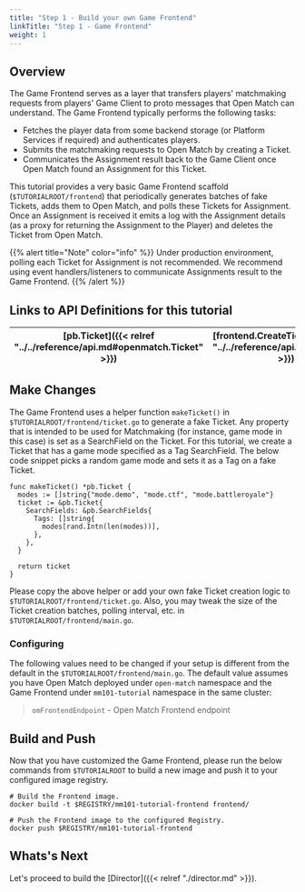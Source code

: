 ```yaml
---
title: "Step 1 - Build your own Game Frontend"
linkTitle: "Step 1 - Game Frontend"
weight: 1
---
```


## Overview

The Game Frontend serves as a layer that transfers players' matchmaking requests from players' Game Client to proto messages that Open Match can understand. The Game Frontend typically performs the following tasks:

- Fetches the player data from some backend storage (or Platform Services if required) and authenticates players.
- Submits the matchmaking requests to Open Match by creating a Ticket.
- Communicates the Assignment result back to the Game Client once Open Match found an Assignment for this Ticket.

This tutorial provides a very basic Game Frontend scaffold (`$TUTORIALROOT/frontend`) that periodically generates batches of fake Tickets, adds them to Open Match, and polls these Tickets for Assignment. Once an Assignment is received it emits a log with the Assignment details (as a proxy for returning the Assignment to the Player) and deletes the Ticket from Open Match.

{{% alert title="Note" color="info" %}}
Under production environment, polling each Ticket for Assignment is not recommended. We recommend using event handlers/listeners to communicate Assignments result to the Game Frontend.
{{% /alert %}}

## Links to API Definitions for this tutorial

| [pb.Ticket]({{< relref "../../reference/api.md#openmatch.Ticket" >}}) | [frontend.CreateTicket]({{< relref "../../reference/api.md#frontend" >}}) | [frontend.GetTicket]({{< relref "../../reference/api.md#frontend" >}}) | [frontend.DeleteTicket]({{< relref "../../reference/api.md#frontend" >}})
| ----- | ---- | ----- | ----------- |

## Make Changes

The Game Frontend uses a helper function `makeTicket()` in `$TUTORIALROOT/frontend/ticket.go` to generate a fake Ticket. Any property that is intended to be used for Matchmaking (for instance, game mode in this case) is set as a SearchField on the Ticket. For this tutorial, we create a Ticket that has a game mode specified as a Tag SearchField. The below code snippet picks a random game mode and sets it as a Tag on a fake Ticket.

```
func makeTicket() *pb.Ticket {
  modes := []string{"mode.demo", "mode.ctf", "mode.battleroyale"}
  ticket := &pb.Ticket{
    SearchFields: &pb.SearchFields{
      Tags: []string{
        modes[rand.Intn(len(modes))],
      },
    },
  }

  return ticket
}
```

Please copy the above helper or add your own fake Ticket creation logic to `$TUTORIALROOT/frontend/ticket.go`. Also, you may tweak the size of the Ticket creation batches, polling interval, etc. in `$TUTORIALROOT/frontend/main.go`.

### Configuring

The following values need to be changed if your setup is different from the default in the `$TUTORIALROOT/frontend/main.go`. The default value assumes you have Open Match deployed under `open-match` namespace and the Game Frontend under `mm101-tutorial` namespace in the same cluster:

> `omFrontendEndpoint` - Open Match Frontend endpoint

## Build and Push

Now that you have customized the Game Frontend, please run the below commands from `$TUTORIALROOT` to build a new image and push it to your configured image registry.

```
# Build the Frontend image.
docker build -t $REGISTRY/mm101-tutorial-frontend frontend/

# Push the Frontend image to the configured Registry.
docker push $REGISTRY/mm101-tutorial-frontend
```

## Whats's Next

Let's proceed to build the [Director]({{< relref "./director.md" >}}).
